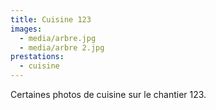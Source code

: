 ```yaml
---
title: Cuisine 123
images:
  - media/arbre.jpg
  - media/arbre 2.jpg
prestations:
  - cuisine
---
```


Certaines photos de cuisine sur le chantier 123.

